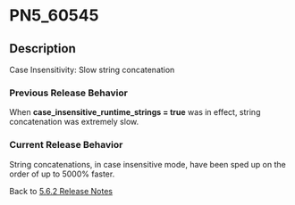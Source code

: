 # PN5_60545

<PageHeader />

## Description

Case Insensitivity: Slow string concatenation

### Previous Release Behavior

When **case\_insensitive\_runtime\_strings = true** was in effect, string concatenation was extremely slow.

### Current Release Behavior

String concatenations, in case insensitive mode, have been sped up on the order of up to 5000% faster.

Back to [5.6.2 Release Notes](./../README.md)

  
<PageFooter />
